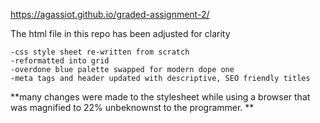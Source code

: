 https://agassiot.github.io/graded-assignment-2/


The html file in this repo has been adjusted for clarity

    -css style sheet re-written from scratch 
    -reformatted into grid
    -overdone blue palette swapped for modern dope one
    -meta tags and header updated with descriptive, SEO friendly titles
    

**many changes were made to the stylesheet while using a browser that was magnified to 22% unbeknownst to the programmer. **
